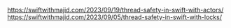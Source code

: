 <!--more-->


https://swiftwithmajid.com/2023/09/19/thread-safety-in-swift-with-actors/
https://swiftwithmajid.com/2023/09/05/thread-safety-in-swift-with-locks/